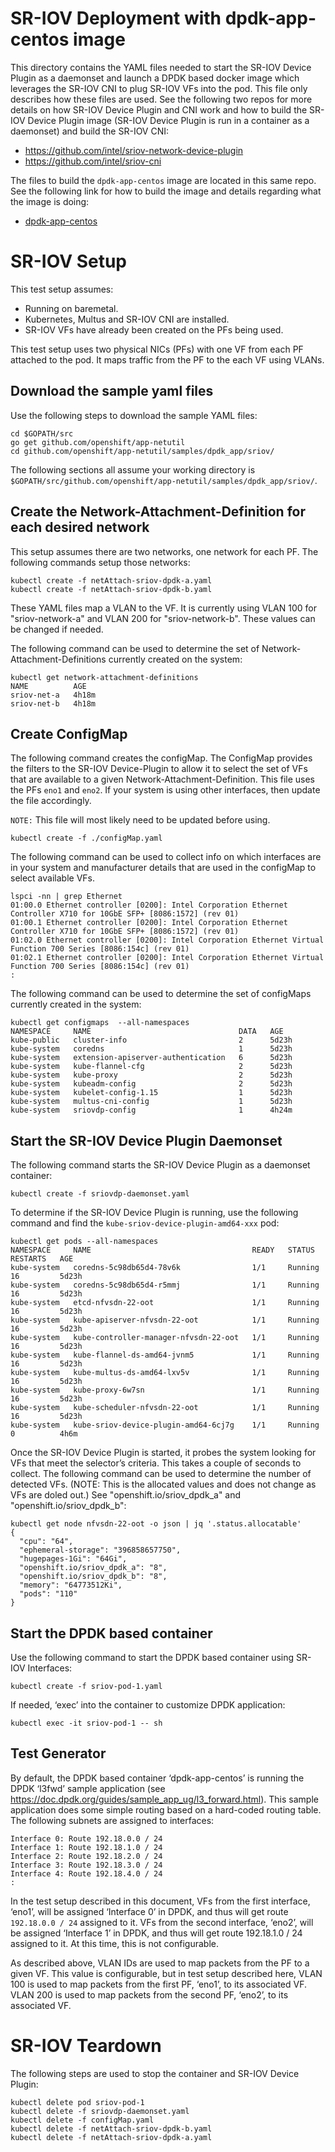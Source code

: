 #  SR-IOV Deployment with dpdk-app-centos image
This directory contains the YAML files needed to start the SR-IOV
Device Plugin as a daemonset and launch a DPDK based docker image
which leverages the SR-IOV CNI to plug SR-IOV VFs into the pod. This
file only describes how these files are used. See the following two
repos for more details on how SR-IOV Device Plugin and CNI work and
how to build the SR-IOV Device Plugin image (SR-IOV Device Plugin is
run in a container as a daemonset) and build the SR-IOV CNI:
* https://github.com/intel/sriov-network-device-plugin
* https://github.com/intel/sriov-cni

The files to build the `dpdk-app-centos` image are located in this
same repo. See the following link for how to build the image and
details regarding what the image is doing:
* [dpdk-app-centos](../dpdk-app-centos/README.md)

# SR-IOV Setup
This test setup assumes:
* Running on baremetal.
* Kubernetes, Multus and SR-IOV CNI are installed.
* SR-IOV VFs have already been created on the PFs being used.

This test setup uses two physical NICs (PFs) with one VF from each PF
attached to the pod. It maps traffic from the PF to the each VF using
VLANs. 

## Download the sample yaml files
Use the following steps to download the sample YAML files:
```
cd $GOPATH/src
go get github.com/openshift/app-netutil
cd github.com/openshift/app-netutil/samples/dpdk_app/sriov/
```

The following sections all assume your working directory
is `$GOPATH/src/github.com/openshift/app-netutil/samples/dpdk_app/sriov/`.

## Create the Network-Attachment-Definition for each desired network
This setup assumes there are two networks, one network for each PF. The
following commands setup those networks:
```
kubectl create -f netAttach-sriov-dpdk-a.yaml
kubectl create -f netAttach-sriov-dpdk-b.yaml
```

These YAML files map a VLAN to the VF. It is currently using VLAN 100 for
"sriov-network-a" and VLAN 200 for "sriov-network-b". These values can be
changed if needed.

The following command can be used to determine the set of
Network-Attachment-Definitions currently created on the system:
```
kubectl get network-attachment-definitions
NAME          AGE
sriov-net-a   4h18m
sriov-net-b   4h18m
```

## Create ConfigMap
The following command creates the configMap. The ConfigMap provides the
filters to the SR-IOV Device-Plugin to allow it to select the set of VFs
that are available to a given Network-Attachment-Definition. This file
uses the PFs `eno1` and `eno2`. If your system is using other interfaces,
then update the file accordingly.

`NOTE:` This file will most likely need to be updated before using.

```
kubectl create -f ./configMap.yaml
```

The following command can be used to collect info on which interfaces are
in your system and manufacturer details that are used in the configMap to
select available VFs. 
```
lspci -nn | grep Ethernet
01:00.0 Ethernet controller [0200]: Intel Corporation Ethernet Controller X710 for 10GbE SFP+ [8086:1572] (rev 01)
01:00.1 Ethernet controller [0200]: Intel Corporation Ethernet Controller X710 for 10GbE SFP+ [8086:1572] (rev 01)
01:02.0 Ethernet controller [0200]: Intel Corporation Ethernet Virtual Function 700 Series [8086:154c] (rev 01)
01:02.1 Ethernet controller [0200]: Intel Corporation Ethernet Virtual Function 700 Series [8086:154c] (rev 01)
:
```

The following command can be used to determine the set of configMaps
currently created in the system:
```
kubectl get configmaps  --all-namespaces
NAMESPACE     NAME                                 DATA   AGE
kube-public   cluster-info                         2      5d23h
kube-system   coredns                              1      5d23h
kube-system   extension-apiserver-authentication   6      5d23h
kube-system   kube-flannel-cfg                     2      5d23h
kube-system   kube-proxy                           2      5d23h
kube-system   kubeadm-config                       2      5d23h
kube-system   kubelet-config-1.15                  1      5d23h
kube-system   multus-cni-config                    1      5d23h
kube-system   sriovdp-config                       1      4h24m
```

## Start the SR-IOV Device Plugin Daemonset
The following command starts the SR-IOV Device Plugin as a
daemonset container:  
```
kubectl create -f sriovdp-daemonset.yaml
```

To determine if the SR-IOV Device Plugin is running, use the
following command and find the
`kube-sriov-device-plugin-amd64-xxx` pod:
```
kubectl get pods --all-namespaces
NAMESPACE     NAME                                    READY   STATUS    RESTARTS   AGE
kube-system   coredns-5c98db65d4-78v6k                1/1     Running   16         5d23h
kube-system   coredns-5c98db65d4-r5mmj                1/1     Running   16         5d23h
kube-system   etcd-nfvsdn-22-oot                      1/1     Running   16         5d23h
kube-system   kube-apiserver-nfvsdn-22-oot            1/1     Running   16         5d23h
kube-system   kube-controller-manager-nfvsdn-22-oot   1/1     Running   16         5d23h
kube-system   kube-flannel-ds-amd64-jvnm5             1/1     Running   16         5d23h
kube-system   kube-multus-ds-amd64-lxv5v              1/1     Running   16         5d23h
kube-system   kube-proxy-6w7sn                        1/1     Running   16         5d23h
kube-system   kube-scheduler-nfvsdn-22-oot            1/1     Running   16         5d23h
kube-system   kube-sriov-device-plugin-amd64-6cj7g    1/1     Running   0          4h6m
```

Once the SR-IOV Device Plugin is started, it probes the system
looking for VFs that meet the selector’s criteria. This takes a
couple of seconds to collect. The following command can be used to
determine the number of detected VFs. (NOTE: This is the allocated
values and does not change as VFs are doled out.) See
"openshift.io/sriov_dpdk_a" and "openshift.io/sriov_dpdk_b":
```
kubectl get node nfvsdn-22-oot -o json | jq '.status.allocatable'
{
  "cpu": "64",
  "ephemeral-storage": "396858657750",
  "hugepages-1Gi": "64Gi",
  "openshift.io/sriov_dpdk_a": "8",
  "openshift.io/sriov_dpdk_b": "8",
  "memory": "64773512Ki",
  "pods": "110"
}
```

## Start the DPDK based container
Use the following command to start the DPDK based container using
SR-IOV Interfaces:
```
kubectl create -f sriov-pod-1.yaml
```

If needed, ‘exec’ into the container to customize DPDK application:
```
kubectl exec -it sriov-pod-1 -- sh
```

## Test Generator
By default, the DPDK based container ‘dpdk-app-centos’ is running the DPDK
‘l3fwd’ sample application (see https://doc.dpdk.org/guides/sample_app_ug/l3_forward.html).
This sample application does some simple routing based on a hard-coded routing
table. The following subnets are assigned to interfaces:
```
Interface 0: Route 192.18.0.0 / 24
Interface 1: Route 192.18.1.0 / 24
Interface 2: Route 192.18.2.0 / 24
Interface 3: Route 192.18.3.0 / 24
Interface 4: Route 192.18.4.0 / 24
:
```

In the test setup described in this document, VFs from the first interface, ‘eno1’,
will be assigned ‘Interface 0’ in DPDK, and thus will get route `192.18.0.0 / 24`
assigned to it. VFs from the second interface, ‘eno2’, will be assigned ‘Interface 1’
in DPDK, and thus will get route 192.18.1.0 / 24 assigned to it. At this time, this
is not configurable.

As described above, VLAN IDs are used to map packets from the PF to a given VF. This
value is configurable, but in test setup described here, VLAN 100 is used to map packets
from the first PF, ‘eno1’, to its associated VF. VLAN 200 is used to map packets from
the second PF, ‘eno2’, to its associated VF.

# SR-IOV Teardown
The following steps are used to stop the container and SR-IOV Device
Plugin:
```
kubectl delete pod sriov-pod-1
kubectl delete -f sriovdp-daemonset.yaml
kubectl delete -f configMap.yaml
kubectl delete -f netAttach-sriov-dpdk-b.yaml
kubectl delete -f netAttach-sriov-dpdk-a.yaml
```
